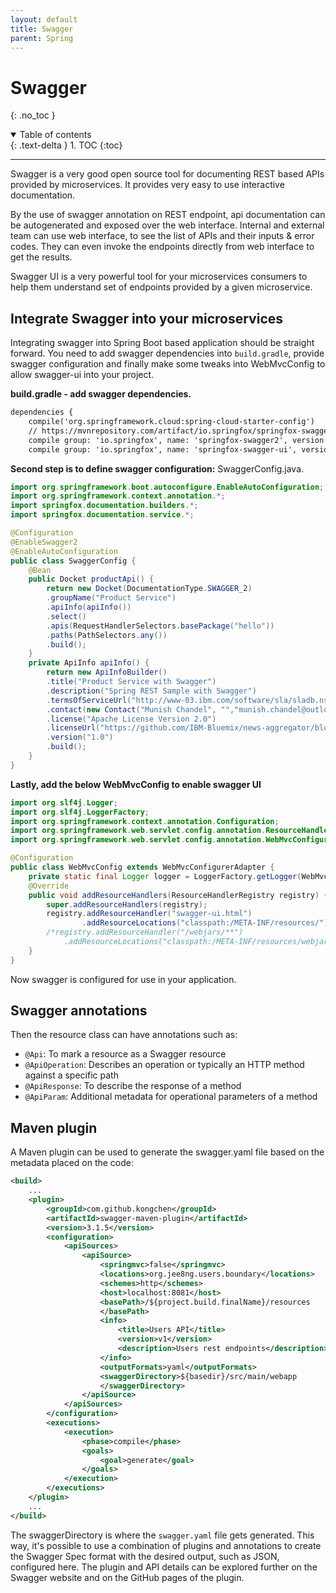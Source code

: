 ```yaml
---
layout: default
title: Swagger
parent: Spring
---
```


# Swagger
{: .no_toc }

<details open markdown="block">
  <summary>
    Table of contents
  </summary>
  {: .text-delta }
1. TOC
{:toc}
</details>

---

Swagger is a very good open source tool for documenting REST based APIs provided by microservices. It provides very easy to use interactive documentation.

By the use of swagger annotation on REST endpoint, api documentation can be autogenerated and exposed over the web interface. Internal and external team can use web interface, to see the list of APIs and their inputs & error codes. They can even invoke the endpoints directly from web interface to get the results.

Swagger UI is a very powerful tool for your microservices consumers to help them understand set of endpoints provided by a given microservice.

## Integrate Swagger into your microservices

Integrating swagger into Spring Boot based application should be straight forward. You need to add swagger dependencies into `build.gradle`, provide swagger configuration and finally make some tweaks into WebMvcConfig to allow swagger-ui into your project.

**build.gradle - add swagger dependencies.**
```xml
dependencies {
    compile('org.springframework.cloud:spring-cloud-starter-config')
    // https://mvnrepository.com/artifact/io.springfox/springfox-swagger2
    compile group: 'io.springfox', name: 'springfox-swagger2', version: '2.8.0'
    compile group: 'io.springfox', name: 'springfox-swagger-ui', version: '2.8.0'
```

**Second step is to define swagger configuration:**
SwaggerConfig.java.
```java
import org.springframework.boot.autoconfigure.EnableAutoConfiguration;
import org.springframework.context.annotation.*;
import springfox.documentation.builders.*;
import springfox.documentation.service.*;

@Configuration
@EnableSwagger2
@EnableAutoConfiguration
public class SwaggerConfig {
    @Bean
    public Docket productApi() {
        return new Docket(DocumentationType.SWAGGER_2)
        .groupName("Product Service")
        .apiInfo(apiInfo())
        .select()
        .apis(RequestHandlerSelectors.basePackage("hello"))
        .paths(PathSelectors.any())
        .build();
    }
    private ApiInfo apiInfo() {
        return new ApiInfoBuilder()
        .title("Product Service with Swagger")
        .description("Spring REST Sample with Swagger")
        .termsOfServiceUrl("http://www-03.ibm.com/software/sla/sladb.nsf/sla/bm?Open")
        .contact(new Contact("Munish Chandel", "","munish.chandel@outlook.com"))
        .license("Apache License Version 2.0")
        .licenseUrl("https://github.com/IBM-Bluemix/news-aggregator/blob/master/LICENSE")
        .version("1.0")
        .build();
    }
}

```
**Lastly, add the below WebMvcConfig to enable swagger UI**

```java
import org.slf4j.Logger;
import org.slf4j.LoggerFactory;
import org.springframework.context.annotation.Configuration;
import org.springframework.web.servlet.config.annotation.ResourceHandlerRegistry;
import org.springframework.web.servlet.config.annotation.WebMvcConfigurerAdapter;

@Configuration
public class WebMvcConfig extends WebMvcConfigurerAdapter {
    private static final Logger logger = LoggerFactory.getLogger(WebMvcConfig.class);
    @Override
    public void addResourceHandlers(ResourceHandlerRegistry registry) {
        super.addResourceHandlers(registry);
        registry.addResourceHandler("swagger-ui.html")
                .addResourceLocations("classpath:/META-INF/resources/");
        /*registry.addResourceHandler("/webjars/**")
            .addResourceLocations("classpath:/META-INF/resources/webjars/");*/
    }
}

```
Now swagger is configured for use in your application.



## Swagger annotations

Then the resource class can have annotations such as:

- `@Api`: To mark a resource as a Swagger resource
- `@ApiOperation`: Describes an operation or typically an HTTP method against a specific path
- `@ApiResponse`: To describe the response of a method
- `@ApiParam`: Additional metadata for operational parameters of a method

## Maven plugin

A Maven plugin can be used to generate the swagger.yaml file based on the metadata placed on the code:
```xml
<build>
    ...
    <plugin>
        <groupId>com.github.kongchen</groupId>
        <artifactId>swagger-maven-plugin</artifactId>
        <version>3.1.5</version>
        <configuration>
            <apiSources>
                <apiSource>
                    <springmvc>false</springmvc>
                    <locations>org.jee8ng.users.boundary</locations>
                    <schemes>http</schemes>
                    <host>localhost:8081</host>
                    <basePath>/${project.build.finalName}/resources
                    </basePath>
                    <info>
                        <title>Users API</title>
                        <version>v1</version>
                        <description>Users rest endpoints</description>
                    </info>
                    <outputFormats>yaml</outputFormats>
                    <swaggerDirectory>${basedir}/src/main/webapp
                    </swaggerDirectory>
                </apiSource>
            </apiSources>
        </configuration>
        <executions>
            <execution>
                <phase>compile</phase>
                <goals>
                    <goal>generate</goal>
                </goals>
            </execution>
        </executions>
    </plugin>
    ...
</build>
```

The swaggerDirectory is where the `swagger.yaml` file gets generated. This way, it's possible to use a combination of plugins and annotations to create the Swagger Spec format with the desired output, such as JSON, configured here. The plugin and API details can be explored further on the Swagger website and on the GitHub pages of the plugin.
















